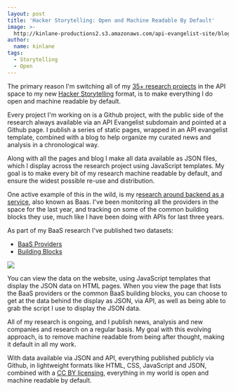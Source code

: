 ```yaml
---
layout: post
title: 'Hacker Storytelling: Open and Machine Readable By Default'
image: >-
  http://kinlane-productions2.s3.amazonaws.com/api-evangelist-site/blog/open-machine-readable.png
author:
  name: kinlane
tags:
  - Storytelling
  - Open
---
```

The primary reason I'm switching all of my [35+ research projects](http://apievangelist.com/2013/07/01/the-expanding-api-evangelist-network/) in the API space to my new [Hacker Storytelling](http://hackerstorytelling.com "Hacker Storytelling") format, is to make everything I do open and machine readable by default.

Every project I'm working on is a Github project, with the public side of the research always available via an API Evangelist subdomain and pointed at a Github page. I publish a series of static pages, wrapped in an API evangelist template, combined with a blog to help organize my curated news and analysis in a chronological way.

Along with all the pages and blog I make all data available as JSON files, which I display across the research project using JavaScript templates. My goal is to make every bit of my research machine readable by default, and ensure the widest possible re-use and distribution.

One active example of this in the wild, is my r[esearch around backend as a service](http://baas.apievangelist.com "Backend as a service"), also known as Baas. I've been monitoring all the providers in the space for the last year, and tracking on some of the common building blocks they use, much like I have been doing with APIs for last three years.

As part of my BaaS research I've published two datasets:

*   [BaaS Providers](http://baas.apievangelist.com/companies.html "BaaS Providers")
*   [Building Blocks](http://baas.apievangelist.com/building-blocks.html "Common Building Blocks of BaaS Providers")

![](https://s3.amazonaws.com/kinlane-productions2/hacker-storytelling/machine-readable-toolbar.png)

You can view the data on the website, using JavaScript templates that display the JSON data on HTML pages. When you view the page that lists the BaaS providers or the common BaaS building blocks, you can choose to get at the data behind the display as JSON, via API, as well as being able to grab the script I use to display the JSON data.

All of my research is ongoing, and I publish news, analysis and new companies and research on a regular basis. My goal with this evolving approach, is to remove machine readable from being after thought, making it default in all my work.

With data available via JSON and API, everything published publicly via Github, in lightweight formats like HTML, CSS, JavaScript and JSON, combined with a [CC BY licensing](http://creativecommons.org/licenses/by/3.0/), everything in my world is open and machine readable by default.